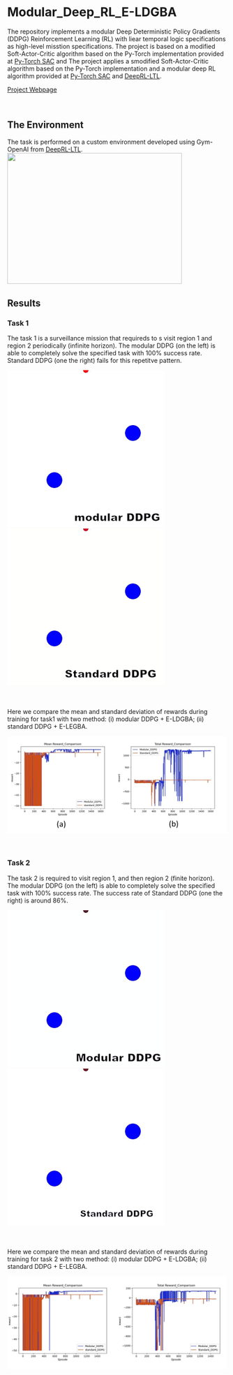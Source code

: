 # Modular_Deep_RL_E-LDGBA

The repository implements a modular Deep Deterministic Policy Gradients (DDPG) Reinforcement Learning (RL) with liear temporal logic specifications as high-level misstion specifications.  The project is based on a modified Soft-Actor-Critic algorithm based on the Py-Torch implementation provided at [Py-Torch SAC](https://github.com/pranz24/pytorch-soft-actor-critic) and 
The project applies a smodified Soft-Actor-Critic algorithm based on the Py-Torch implementation and a modular deep RL algorithm provided at [Py-Torch SAC](https://github.com/pranz24/pytorch-soft-actor-critic) and [DeepRL-LTL](https://github.com/RickyMexx/DeepRL-LTL).

[Project Webpage](https://github.com/mingyucai/Modular_Deep_RL/)

<br>

## The Environment
The task is performed on a custom environment developed using Gym-OpenAI from [DeepRL-LTL](https://github.com/RickyMexx/DeepRL-LTL). 
<img src="https://github.com/mingyucai/Modular_Deep_RL_E-LDGBA/blob/main/Images/Ball-Pass_environment.jpg" width="400" height="300">
<br>

## Results

### Task 1
The task 1 is a surveillance mission that requireds to s visit region 1 and region 2 periodically (infinite horizon). The modular DDPG (on the left) is able to completely solve the specified task with 100% success rate. Standard DDPG (one the right) fails for this repetitve pattern. 

![Modular](/Images/Task1_modular.gif)
![Standard](/Images/Task1_standard.gif)


<br><br>
Here we compare the mean and standard deviation of rewards during training for task1 with two method: (i) modular DDPG + E-LDGBA; (ii) standard DDPG + E-LEGBA.

![Rward](/Images/Task1_reward.jpg)




<br>

### Task 2
The task 2 is required to visit region 1, and then region 2 (finite horizon). The modular DDPG (on the left) is able to completely solve the specified task with 100% success rate. The success rate of Standard DDPG (one the right) is around 86%. 

![Modular](/Images/Tas2_modular.gif)
![Standard](/Images/Task2_standard.gif)


<br><br>
Here we compare the mean and standard deviation of rewards during training for task 2 with two method: (i) modular DDPG + E-LDGBA; (ii) standard DDPG + E-LEGBA.

![Rward](/Images/Task2_reward.jpg)




<br>
